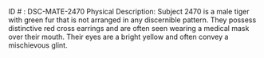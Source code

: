 ID # : DSC-MATE-2470
Physical Description: Subject 2470 is a male tiger with green fur that is not arranged in any discernible pattern. They possess distinctive red cross earrings and are often seen wearing a medical mask over their mouth. Their eyes are a bright yellow and often convey a mischievous glint.